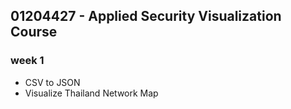 ## 01204427 - Applied Security Visualization Course

### week 1
- CSV to JSON
- Visualize Thailand Network Map